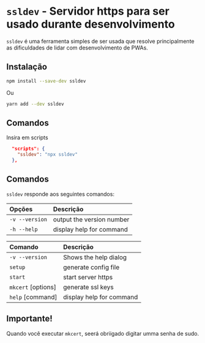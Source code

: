 # `ssldev` - Servidor https para ser usado durante desenvolvimento

`ssldev` é uma ferramenta simples de ser usada que resolve principalmente as dificuldades de lidar com desenvolvimento de PWAs.

## Instalação

``` bash
npm install --save-dev ssldev
```

Ou
``` bash
yarn add --dev ssldev
```

## Comandos

Insira em scripts
``` json
  "scripts": {
    "ssldev": "npx ssldev"
  },
```

## Comandos

`ssldev` responde aos seguintes comandos:

| **Opções**         | **Descrição**
|:-------------------|:----------------------------
| `-v --version`     | output the version number
| `-h --help`        | display help for command

| **Comando**        | **Descrição**
|:-------------------|:----------------------------
| `-v --version`     | Shows the help dialog
| `setup`            | generate config file
| `start`            | start server https
| `mkcert` [options] | generate ssl keys
| `help` [command]   | display help for command

## Importante!
Quando você executar `mkcert`, seerá obriigado digitar umma senha de sudo.
